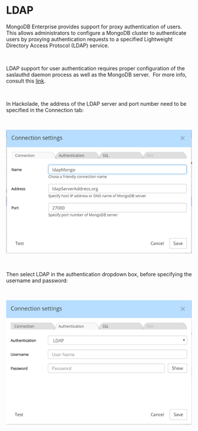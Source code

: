 # LDAP

MongoDB Enterprise provides support for proxy authentication of users. This allows administrators to configure a MongoDB cluster to authenticate users by proxying authentication requests to a specified Lightweight Directory Access Protocol (LDAP) service.

&nbsp;

LDAP support for user authentication requires proper configuration of the saslauthd daemon process as well as the MongoDB server.&nbsp; For more info, consult this [link](<https://docs.mongodb.com/manual/tutorial/configure-ldap-sasl-openldap/> "target=\"\_blank\"").

&nbsp;

In Hackolade, the address of the LDAP server and port number need to be specified in the Connection tab:

&nbsp;

![MongoDB connection LDAP 1](<lib/MongoDB%20connection%20LDAP%201.png>)

&nbsp;

Then select LDAP in the authentication dropdown box, before specifying the username and password:

&nbsp;

![MongoDB connection LDAP 2](<lib/MongoDB%20connection%20LDAP%202.png>)

